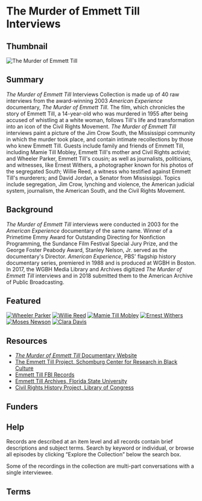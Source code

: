 # The Murder of Emmett Till Interviews

## Thumbnail

![The Murder of Emmett Till](https://s3.amazonaws.com/americanarchive.org/special-collections/AX0007_Emmett_Till.jpg "The Murder of Emmett Till")

## Summary

<em>The Murder of Emmett Till</em> Interviews Collection is made up of 40 raw interviews from the award-winning 2003 <em>American Experience</em> documentary, <em>The Murder of Emmett Till</em>. The film, which chronicles the story of Emmett Till, a 14-year-old who was murdered in 1955 after being accused of whistling at a white woman, follows Till's life and transformation into an icon of the Civil Rights Movement. <em>The Murder of Emmett Till</em> interviews paint a picture of the Jim Crow South, the Mississippi community in which the murder took place, and contain intimate recollections by those who knew Emmett Till. Guests include family and friends of Emmett Till, including Mamie Till Mobley, Emmett Till's mother and Civil Rights activist; and Wheeler Parker, Emmett Till's cousin; as well as journalists, politicians, and witnesses, like Ernest Withers, a photographer known for his photos of the segregated South; Willie Reed, a witness who testified against Emmett Till's murderers; and David Jordan, a Senator from Mississippi. Topics include segregation, Jim Crow, lynching and violence, the American judicial system, journalism, the American South, and the Civil Rights Movement.  

## Background

<em>The Murder of Emmett Till</em> interviews were conducted in 2003 for the <em>American Experience</em> documentary of the same name. Winner of a Primetime Emmy Award for Outstanding Directing for Nonfiction Programming, the Sundance Film Festival Special Jury Prize, and the George Foster Peabody Award, Stanley Nelson, Jr. served as the documentary's Director. <em>American Experience</em>, PBS' flagship history documentary series, premiered in 1988 and is produced at WGBH in Boston. In 2017, the WGBH Media Library and Archives digitized <em>The Murder of Emmett Till</em> interviews and in 2018 submitted them to the American Archive of Public Broadcasting.

## Featured

[![Wheeler Parker](https://s3.amazonaws.com/americanarchive.org/special-collections/cpb-aacip_15-hd7np1xj1k.jpg)](/catalog/cpb-aacip_15-hd7np1xj1k)
[![Willie Reed](https://s3.amazonaws.com/americanarchive.org/special-collections/cpb-aacip_15-fj29883n47.jpg)](/catalog/cpb-aacip_15-fj29883n47)
[![Mamie Till Mobley](https://s3.amazonaws.com/americanarchive.org/special-collections/cpb-aacip_15-707wm14m9k.jpg)](/catalog/cpb-aacip_15-707wm14m9k)
[![Ernest Withers](https://s3.amazonaws.com/americanarchive.org/special-collections/cpb-aacip_15-br8mc8sd1w.jpg)](/catalog/cpb-aacip_15-br8mc8sd1w)
[![Moses Newson](https://s3.amazonaws.com/americanarchive.org/special-collections/cpb-aacip_15-9w08w3917x.jpg)](/catalog/cpb-aacip_15-9w08w3917x)
[![Clara Davis](https://s3.amazonaws.com/americanarchive.org/special-collections/cpb-aacip_15-gf0ms3m11c.jpg)](/catalog/cpb-aacip_15-gf0ms3m11c)

## Resources

- [<em>The Murder of Emmett Till</em> Documentary Website](http://www.pbs.org/wgbh/americanexperience/films/till/) 
- [The Emmett Till Project, Schomburg Center for Research in Black Culture](http://www.emmetttillproject.com/)
- [Emmett Till FBI Records](https://vault.fbi.gov/Emmett%20Till%20/)
- [Emmett Till Archives, Florida State University](http://guides.lib.fsu.edu/Till)
- [Civil Rights History Project, Library of Congress](https://www.loc.gov/collections/civil-rights-history-project/?q=emmett+till)

## Funders

## Help

Records are described at an item level and all records contain brief descriptions and subject terms. Search by keyword or individual, or browse all episodes by clicking “Explore the Collection” below the search box. 

Some of the recordings in the collection are multi-part conversations with a single interviewee.

## Terms

